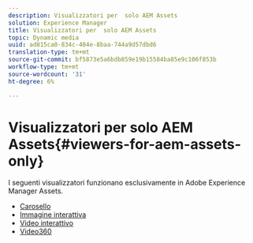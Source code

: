 ```yaml
---
description: Visualizzatori per  solo AEM Assets
solution: Experience Manager
title: Visualizzatori per  solo AEM Assets
topic: Dynamic media
uuid: ad815ca0-834c-404e-8baa-744a9d57dbd6
translation-type: tm+mt
source-git-commit: bf5873e5a6bdb859e19b15584ba85e9c106f853b
workflow-type: tm+mt
source-wordcount: '31'
ht-degree: 6%

---
```



# Visualizzatori per  solo AEM Assets{#viewers-for-aem-assets-only}

I seguenti visualizzatori funzionano esclusivamente in Adobe Experience Manager Assets.

* [Carosello](c-html5-aem-carousel/c-html5-aem-carousel.md)
* [Immagine interattiva](c-html5-aem-interactive-images/c-html5-aem-interactive-images.md)
* [Video interattivo](c-html5-aem-int-video/c-html5-aem-int-video.md)
* [Video360](c-html5-aem-video360/c-html5-aem-video360.md)

